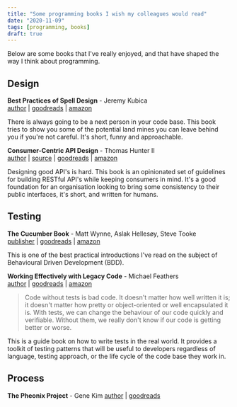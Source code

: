 ```yaml
---
title: "Some programming books I wish my colleagues would read"
date: "2020-11-09"
tags: [programming, books]
draft: true
---
```


Below are some books that I've really enjoyed, and that have shaped the way I
think about programming.

Design
------

**Best Practices of Spell Design** - Jeremy Kubica   
[author](http://computationaltales.blogspot.com/p/book.html) | [goodreads](https://www.goodreads.com/book/show/17295145-best-practices-of-spell-design) | [amazon](https://www.amazon.co.uk/gp/product/1481921916)

There is always going to be a next person in your code base. This book tries
to show you some of the potential land mines you can leave behind you if
you're not careful. It's short, funny and approachable.

**Consumer-Centric API Design** - Thomas Hunter II    
[author](https://thomashunter.name/) | [source](https://github.com/tlhunter/consumer-centric-api-design) | [goodreads](https://www.goodreads.com/book/show/27204162-consumer-centric-api-design) | [amazon](https://www.amazon.co.uk/Consumer-Centric-API-Design-Thomas-Hunter/dp/136498900X/)

Designing good API's is hard. This book is an opinionated set of guidelines
for building RESTful API's while keeping consumers in mind. It's a good
foundation for an organisation looking to bring some consistency to their
public interfaces, it's short, and written for humans.

Testing
-------

**The Cucumber Book** - Matt Wynne, Aslak Hellesøy, Steve Tooke   
[publisher](https://pragprog.com/titles/hwcuc2/the-cucumber-book-second-edition/) | [goodreads](https://www.goodreads.com/book/show/12409185-the-cucumber-book) | [amazon](https://www.amazon.co.uk/gp/product/1934356808)

This is one of the best practical introductions I've read on the subject of
Behavioural Driven Development (BDD). 


**Working Effectively with Legacy Code** - Michael Feathers    
[author](https://www.r7krecon.com/legacy-code) | [goodreads](https://www.goodreads.com/book/show/44919.Working_Effectively_with_Legacy_Code) | [amazon](https://www.amazon.com/gp/product/0131177052)

> Code without tests is bad code. It doesn't matter how well written it is; it
> doesn't matter how pretty or object-oriented or well encapsulated it is.
> With tests, we can change the behaviour of our code quickly and verifiable.
> Without them, we really don't know if our code is getting better or worse.

This is a guide book on how to write tests in the real world. It provides a
toolkit of testing patterns that will be useful to developers regardless of
language, testing approach, or the life cycle of the code base they work in.

Process
-------

**The Pheonix Project** - Gene Kim
[author](http://www.realgenekim.me/) | [goodreads]()


